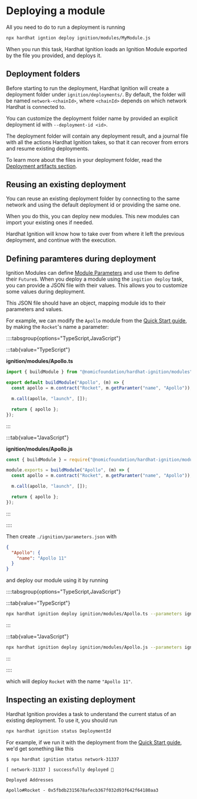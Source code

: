 # Deploying a module

All you need to do to run a deployment is running

```sh
npx hardhat igntion deploy ignition/modules/MyModule.js
```

When you run this task, Hardhat Ignition loads an Ignition Module exported by the file you provided, and deploys it.

## Deployment folders

Before starting to run the deployment, Hardhat Ignition will create a deployment folder under `ignition/deployments/`. By default, the folder will be named `network-<chainId>`, where `<chainId>` depends on which network Hardhat is connected to.

You can customize the deployment folder name by provided an explicit deployment id with `--deployment-id <id>`.

The deployment folder will contain any deployment result, and a journal file with all the actions Hardhat Ignition takes, so that it can recover from errors and resume existing deployments.

To learn more about the files in your deployment folder, read the [Deployment artifacts section](./../advanced/deployments.md).

## Reusing an existing deployment

You can reuse an existing deployment folder by connecting to the same network and using the default deployment id or providing the same one.

When you do this, you can deploy new modules. This new modules can import your existing ones if needed.

Hardhat Ignition will know how to take over from where it left the previous deployment, and continue with the execution.

## Defining paramteres during deployment

Ignition Modules can define [Module Parameters](./creating-modules.md#module-parameters) and use them to define their `Future`s. When you deploy a module using the `ingition deploy` task, you can provide a JSON file with their values. This allows you to customize some values during deployment.

This JSON file should have an object, mapping module ids to their parameters and values.

For example, we can modify the `Apollo` module from the [Quick Start guide](../getting-started/index.md#quick-start), by making the `Rocket`'s name a parameter:

::::tabsgroup{options="TypeScript,JavaScript"}

:::tab{value="TypeScript"}

**ignition/modules/Apollo.ts**

```typescript
import { buildModule } from "@nomicfoundation/hardhat-ignition/modules";

export default buildModule("Apollo", (m) => {
  const apollo = m.contract("Rocket", m.getParamter("name", "Apollo"));

  m.call(apollo, "launch", []);

  return { apollo };
});
```

:::

:::tab{value="JavaScript"}

**ignition/modules/Apollo.js**

```javascript
const { buildModule } = require("@nomicfoundation/hardhat-ignition/modules");

module.exports = buildModule("Apollo", (m) => {
  const apollo = m.contract("Rocket", m.getParamter("name", "Apollo"));

  m.call(apollo, "launch", []);

  return { apollo };
});
```

:::

::::

Then create `./ignition/parameters.json` with

```json
{
  "Apollo": {
    "name": "Apollo 11"
  }
}
```

and deploy our module using it by running

::::tabsgroup{options="TypeScript,JavaScript"}

:::tab{value="TypeScript"}

```sh
npx hardhat ignition deploy ignition/modules/Apollo.ts --parameters ignition/parameters.json
```

:::

:::tab{value="JavaScript"}

```sh
npx hardhat ignition deploy ignition/modules/Apollo.js --parameters ignition/parameters.json
```

:::

::::

which will deploy `Rocket` with the name `"Apollo 11"`.

## Inspecting an existing deployment

Hardhat Ignition provides a task to understand the current status of an existing deployment. To use it, you should run

```sh
npx hardhat ignition status DeploymentId
```

For example, if we run it with the deployment from the [Quick Start guide](../getting-started/index.md#quick-start), we'd get something like this

```
$ npx hardhat ignition status network-31337

[ network-31337 ] successfully deployed 🚀

Deployed Addresses

Apollo#Rocket - 0x5fbdb2315678afecb367f032d93f642f64180aa3
```

